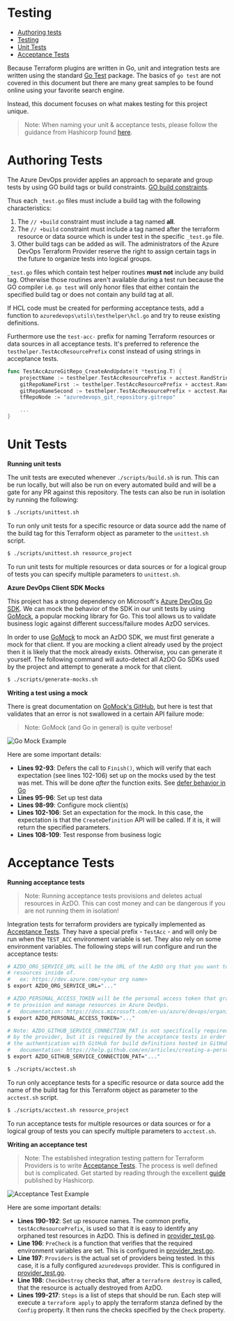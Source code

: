 # Testing

- [Authoring tests](#authoring-tests)
- [Testing](#testing)
- [Unit Tests](#unit-tests)
- [Acceptance Tests](#acceptance-tests)

Because Terraform plugins are written in Go, unit and integration tests are written using the standard [Go Test](https://golang.org/pkg/testing/) package. The basics of `go test` are not covered in this document but there are many great samples to be found online using your favorite search engine.

Instead, this document focuses on what makes testing for this project unique.

> Note: When naming your unit & acceptance tests, please follow the guidance from Hashicorp found [here](https://www.terraform.io/docs/extend/testing/unit-testing.html).

# Authoring Tests

The Azure DevOps provider applies an approach to separate and group tests by using GO build tags or build constraints. [GO build constraints](https://golang.org/pkg/go/build/#hdr-Build_Constraints).

Thus each `_test.go` files must include a build tag with the following characteristics:

1. The ``// +build`` constraint must include a tag named **all**.
2. The ``// +build`` constraint must include a tag named after the terraform resource or data source which is under test in the specific `_test.go` file.
3. Other build tags can be added as will. The administrators of the Azure DevOps Terraform Provider reserve the right to assign certain tags in the future to organize tests into logical groups.

`_test.go` files which contain test helper routines **must not** include any build tag. Otherwise those routines aren't available during a test run because the GO compiler i.e. `go test` will only honor files that either contain the specified build tag or does not contain any build tag at all.

If HCL code must be created for performing acceptance tests, add a function to `azuredevops\utils\testhelper\hcl.go` and try to reuse existing definitions.

Furthermore use the `test-acc-` prefix for naming Terraform resources or data sources in all acceptance tests. It's preferred to reference the `testhelper.TestAccResourcePrefix` const instead of using strings in acceptance tests.

```go
func TestAccAzureGitRepo_CreateAndUpdate(t *testing.T) {
	projectName := testhelper.TestAccResourcePrefix + acctest.RandStringFromCharSet(10, acctest.CharSetAlphaNum)
	gitRepoNameFirst := testhelper.TestAccResourcePrefix + acctest.RandStringFromCharSet(10, acctest.CharSetAlphaNum)
	gitRepoNameSecond := testhelper.TestAccResourcePrefix + acctest.RandStringFromCharSet(10, acctest.CharSetAlphaNum)
	tfRepoNode := "azuredevops_git_repository.gitrepo"

    ...
}
```

# Unit Tests

**Running unit tests**

The unit tests are executed whenever `./scripts/build.sh` is run. This can be run locally, but will also be run on every automated build and will be a gate for any PR against this repository. The tests can also be run in isolation by running the following:

```bash
$ ./scripts/unittest.sh
```

To run only unit tests for a specific resource or data source add the name of the build tag for this Terraform object as parameter to the `unittest.sh` script.

```bash
$ ./scripts/unittest.sh resource_project
```

To run unit tests for multiple resources or data sources or for a logical group of tests you can specify multiple parameters to `unittest.sh`.

**Azure DevOps Client SDK Mocks**

This project has a strong dependency on Microsoft's [Azure DevOps Go SDK](https://github.com/microsoft/azure-devops-go-api). We can mock the behavior of the SDK in our unit tests by using [GoMock](https://github.com/golang/mock), a popular mocking library for Go. This tool allows us to validate business logic against different success/failure modes AzDO services.

In order to use [GoMock](https://github.com/golang/mock) to mock an AzDO SDK, we must first generate a mock for that client. If you are mocking a client already used by the project then it is likely that the mock already exists. Otherwise, you can generate it yourself. The following command will auto-detect all AzDO Go SDKs used by the project and attempt to generate a mock for that client.

```bash
$ ./scripts/generate-mocks.sh
```

**Writing a test using a mock**

There is great documentation on [GoMock's GitHub](https://github.com/golang/mock), but here is test that validates that an error is not swallowed in a certain API failure mode:

> Note: GoMock (and Go in general) is quite verbose!

![Go Mock Example](https://user-images.githubusercontent.com/2497673/67523231-dbc05e00-f673-11e9-91c6-68a6684b3015.png)

Here are some important details:
 - **Lines 92-93**: Defers the call to `Finish()`, which will verify that each expectation (see lines 102-106) set up on the mocks used by the test was met. This will be done *after* the function exits. See [defer behavior in Go](https://tour.golang.org/flowcontrol/12)
 - **Lines 95-96**: Set up test data
 - **Lines 98-99**: Configure mock client(s)
 - **Lines 102-106**: Set an expectation for the mock. In this case, the expectation is that the `CreateDefinition` API will be called. If it is, it will return the specified parameters.
 - **Lines 108-109**: Test response from business logic

# Acceptance Tests

**Running acceptance tests**

> Note: Running acceptance tests provisions and deletes actual resources in AzDO. This can cost money and can be dangerous if you are not running them in isolation!

Integration tests for terraform providers are typically implemented as [Acceptance Tests](https://www.terraform.io/docs/extend/testing/acceptance-tests/index.html). They have a special prefix - `TestAcc` - and will only be run when the `TEST_ACC` environment variable is set. They also rely on some environment variables. The following steps will run configure and run the acceptance tests:

```bash
# AZDO_ORG_SERVICE_URL will be the URL of the AzDO org that you want to provison
# resources inside of.
#   ex: https://dev.azure.com/<your org name>
$ export AZDO_ORG_SERVICE_URL="..."

# AZDO_PERSONAL_ACCESS_TOKEN will be the personal access token that grants access
# to provision and manage resources in Azure DevOps.
#   documentation: https://docs.microsoft.com/en-us/azure/devops/organizations/accounts/use-personal-access-tokens-to-authenticate?view=azure-devops
$ export AZDO_PERSONAL_ACCESS_TOKEN="..."

# Note: AZDO_GITHUB_SERVICE_CONNECTION_PAT is not specifically required
# by the provider, but it is required by the acceptance tests in order to test
# the authentication with GitHub for build definitions hosted in GitHub.
#   documentation: https://help.github.com/en/articles/creating-a-personal-access-token-for-the-command-line
$ export AZDO_GITHUB_SERVICE_CONNECTION_PAT="..."

$ ./scripts/acctest.sh
```

To run only acceptance tests for a specific resource or data source add the name of the build tag for this Terraform object as parameter to the `acctest.sh` script.

```bash
$ ./scripts/acctest.sh resource_project
```

To run acceptance tests for multiple resources or data sources or for a logical group of tests you can specify multiple parameters to `acctest.sh`.

**Writing an acceptance test**

> Note: The established integration testing pattern for Terraform Providers is to write [Acceptance Tests](https://www.terraform.io/docs/extend/testing/acceptance-tests/index.html). The process is well defined but is complicated. Get started by reading through the excellent [guide](https://www.terraform.io/docs/extend/testing/acceptance-tests/testcase.html) published by Hashicorp.

![Acceptance Test Example](https://user-images.githubusercontent.com/2497673/67523941-49b95500-f675-11e9-8345-21bda99ff1a4.png)

Here are some important details:
 - **Lines 190-192**: Set up resource names. The common prefix, `testAccResourcePrefix`, is used so that it is easy to identify any orphaned test resources in AzDO. This is defined in [provider_test.go](../azuredevops/provider_test.go).
 - **Line 196**: `PreCheck` is a function that verifies that the required environment variables are set. This is configured in [provider_test.go](../azuredevops/provider_test.go).
 - **Line 197**: `Providers` is the actual set of providers being tested. In this case, it is a fully configured `azuredevops` provider. This is configured in [provider_test.go](../azuredevops/provider_test.go).
 - **Line 198**: `CheckDestroy` checks that, after a `terraform destroy` is called, that the resource is actually destroyed from AzDO.
 - **Lines 199-217**: `Steps` is a list of steps that should be run. Each step will execute a `terraform apply` to apply the terraform stanza defined by the `Config` property. It then runs the checks specified by the `Check` property.
